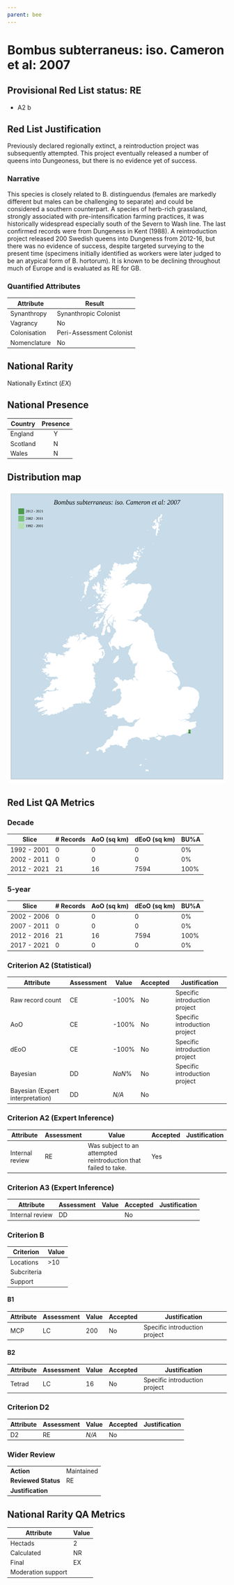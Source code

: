 ```yaml
---
parent: bee
---
```


# Bombus subterraneus: iso. Cameron et al: 2007

## Provisional Red List status: RE
- A2 b

## Red List Justification
Previously declared regionally extinct, a reintroduction project was subsequently attempted. This project eventually released a number of queens into Dungeoness, but there is no evidence yet of success.
### Narrative
This species is closely related to B. distinguendus (females are markedly different but males can be challenging to separate) and could be considered a southern counterpart. A species of herb-rich grassland, strongly associated with pre-intensification farming practices, it was historically widespread especially south of the Severn to Wash line. The last confirmed records were from Dungeness in Kent (1988). A reintroduction project released 200 Swedish queens into Dungeness from 2012-16, but there was no evidence of success, despite targeted surveying to the present time (specimens initially identified as workers were later judged to be an atypical form of B. hortorum). It is known to be declining throughout much of Europe and is evaluated as RE for GB.


### Quantified Attributes
|Attribute|Result|
|---|---|
|Synanthropy|Synanthropic Colonist|
|Vagrancy|No|
|Colonisation|Peri-Assessment Colonist|
|Nomenclature|No|


## National Rarity
Nationally Extinct (*EX*)

## National Presence
|Country|Presence
|---|:-:|
|England|Y|
|Scotland|N|
|Wales|N|


## Distribution map
![](../map/538.svg)

## Red List QA Metrics
### Decade
| Slice | # Records | AoO (sq km) | dEoO (sq km) |BU%A |
|---|---|---|---|---|
|1992 - 2001|0|0|0|0%|
|2002 - 2011|0|0|0|0%|
|2012 - 2021|21|16|7594|100%|
### 5-year
| Slice | # Records | AoO (sq km) | dEoO (sq km) |BU%A |
|---|---|---|---|---|
|2002 - 2006|0|0|0|0%|
|2007 - 2011|0|0|0|0%|
|2012 - 2016|21|16|7594|100%|
|2017 - 2021|0|0|0|0%|
### Criterion A2 (Statistical)
|Attribute|Assessment|Value|Accepted|Justification
|---|---|---|---|---|
|Raw record count|CE|-100%|No|Specific introduction project|
|AoO|CE|-100%|No|Specific introduction project|
|dEoO|CE|-100%|No|Specific introduction project|
|Bayesian|DD|*NaN*%|No|Specific introduction project|
|Bayesian (Expert interpretation)|DD|*N/A*|No||
### Criterion A2 (Expert Inference)
|Attribute|Assessment|Value|Accepted|Justification
|---|---|---|---|---|
|Internal review|RE|Was subject to an attempted reintroduction that failed to take.|Yes||
### Criterion A3 (Expert Inference)
|Attribute|Assessment|Value|Accepted|Justification
|---|---|---|---|---|
|Internal review|DD||No||
### Criterion B
|Criterion| Value|
|---|---|
|Locations|>10|
|Subcriteria||
|Support||
#### B1
|Attribute|Assessment|Value|Accepted|Justification
|---|---|---|---|---|
|MCP|LC|200|No|Specific introduction project|
#### B2
|Attribute|Assessment|Value|Accepted|Justification
|---|---|---|---|---|
|Tetrad|LC|16|No|Specific introduction project|
### Criterion D2
|Attribute|Assessment|Value|Accepted|Justification
|---|---|---|---|---|
|D2|RE|*N/A*|No||
### Wider Review
|  |  |
|---|---|
|**Action**|Maintained|
|**Reviewed Status**|RE|
|**Justification**||


## National Rarity QA Metrics
|Attribute|Value|
|---|---|
|Hectads|2|
|Calculated|NR|
|Final|EX|
|Moderation support||


